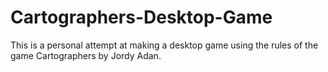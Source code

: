 # Cartographers-Desktop-Game
This is a personal attempt at making a desktop game using the rules of the game Cartographers by Jordy Adan.

